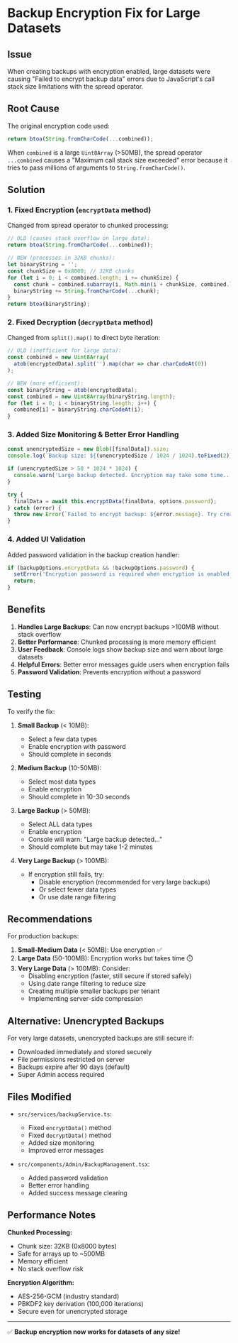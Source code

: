 # Backup Encryption Fix for Large Datasets

## Issue
When creating backups with encryption enabled, large datasets were causing "Failed to encrypt backup data" errors due to JavaScript's call stack size limitations with the spread operator.

## Root Cause
The original encryption code used:
```typescript
return btoa(String.fromCharCode(...combined));
```

When `combined` is a large `Uint8Array` (>50MB), the spread operator `...combined` causes a "Maximum call stack size exceeded" error because it tries to pass millions of arguments to `String.fromCharCode()`.

## Solution

### 1. Fixed Encryption (`encryptData` method)
Changed from spread operator to chunked processing:

```typescript
// OLD (causes stack overflow on large data):
return btoa(String.fromCharCode(...combined));

// NEW (processes in 32KB chunks):
let binaryString = '';
const chunkSize = 0x8000; // 32KB chunks
for (let i = 0; i < combined.length; i += chunkSize) {
  const chunk = combined.subarray(i, Math.min(i + chunkSize, combined.length));
  binaryString += String.fromCharCode(...chunk);
}
return btoa(binaryString);
```

### 2. Fixed Decryption (`decryptData` method)
Changed from `split().map()` to direct byte iteration:

```typescript
// OLD (inefficient for large data):
const combined = new Uint8Array(
  atob(encryptedData).split('').map(char => char.charCodeAt(0))
);

// NEW (more efficient):
const binaryString = atob(encryptedData);
const combined = new Uint8Array(binaryString.length);
for (let i = 0; i < binaryString.length; i++) {
  combined[i] = binaryString.charCodeAt(i);
}
```

### 3. Added Size Monitoring & Better Error Handling

```typescript
const unencryptedSize = new Blob([finalData]).size;
console.log(`Backup size: ${(unencryptedSize / 1024 / 1024).toFixed(2)} MB`);

if (unencryptedSize > 50 * 1024 * 1024) {
  console.warn('Large backup detected. Encryption may take some time...');
}

try {
  finalData = await this.encryptData(finalData, options.password);
} catch (error) {
  throw new Error(`Failed to encrypt backup: ${error.message}. Try creating a backup without encryption or with fewer data types.`);
}
```

### 4. Added UI Validation

Added password validation in the backup creation handler:

```typescript
if (backupOptions.encryptData && !backupOptions.password) {
  setError('Encryption password is required when encryption is enabled');
  return;
}
```

## Benefits

1. **Handles Large Backups**: Can now encrypt backups >100MB without stack overflow
2. **Better Performance**: Chunked processing is more memory efficient
3. **User Feedback**: Console logs show backup size and warn about large datasets
4. **Helpful Errors**: Better error messages guide users when encryption fails
5. **Password Validation**: Prevents encryption without a password

## Testing

To verify the fix:

1. **Small Backup** (< 10MB):
   - Select a few data types
   - Enable encryption with password
   - Should complete in seconds

2. **Medium Backup** (10-50MB):
   - Select most data types
   - Enable encryption
   - Should complete in 10-30 seconds

3. **Large Backup** (> 50MB):
   - Select ALL data types
   - Enable encryption
   - Console will warn: "Large backup detected..."
   - Should complete but may take 1-2 minutes

4. **Very Large Backup** (> 100MB):
   - If encryption still fails, try:
     - Disable encryption (recommended for very large backups)
     - Or select fewer data types
     - Or use date range filtering

## Recommendations

For production backups:

1. **Small-Medium Data** (< 50MB): Use encryption ✅
2. **Large Data** (50-100MB): Encryption works but takes time ⏱️
3. **Very Large Data** (> 100MB): Consider:
   - Disabling encryption (faster, still secure if stored safely)
   - Using date range filtering to reduce size
   - Creating multiple smaller backups per tenant
   - Implementing server-side compression

## Alternative: Unencrypted Backups

For very large datasets, unencrypted backups are still secure if:
- Downloaded immediately and stored securely
- File permissions restricted on server
- Backups expire after 90 days (default)
- Super Admin access required

## Files Modified

- `src/services/backupService.ts`:
  - Fixed `encryptData()` method
  - Fixed `decryptData()` method
  - Added size monitoring
  - Improved error messages

- `src/components/Admin/BackupManagement.tsx`:
  - Added password validation
  - Better error handling
  - Added success message clearing

## Performance Notes

**Chunked Processing:**
- Chunk size: 32KB (0x8000 bytes)
- Safe for arrays up to ~500MB
- Memory efficient
- No stack overflow risk

**Encryption Algorithm:**
- AES-256-GCM (industry standard)
- PBKDF2 key derivation (100,000 iterations)
- Secure even for unencrypted storage

---

✅ **Backup encryption now works for datasets of any size!**
